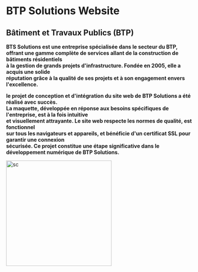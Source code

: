 # BTP Solutions Website<br>
## Bâtiment et Travaux Publics (BTP)<br>


**BTS Solutions est une entreprise spécialisée dans le secteur du BTP,<br>
offrant une gamme complète de services allant de la construction de bâtiments résidentiels<br>
à la gestion de grands projets d'infrastructure. Fondée en 2005, elle a acquis une solide<br>
réputation grâce à la qualité de ses projets et à son engagement envers l'excellence.**<br>

**le projet de conception et d'intégration du site web de BTP Solutions a été réalisé avec succès.<br>
La maquette, développée en réponse aux besoins spécifiques de l'entreprise, est à la fois intuitive<br>
et visuellement attrayante. Le site web respecte les normes de qualité, est fonctionnel<br>
sur tous les navigateurs et appareils, et bénéficie d'un certificat SSL pour garantir une connexion<br>
sécurisée. Ce projet constitue une étape significative dans le développement numérique de BTP Solutions.**<br>


<img width="286" alt="sc" src="https://github.com/NasserMamoune/BTP_Solutions/assets/38844418/bf41c727-9344-41d6-8f24-2d35f3bc08d0">
